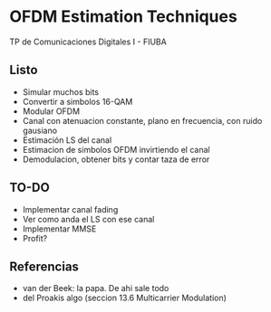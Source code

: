 # OFDM Estimation Techniques
TP de Comunicaciones Digitales I - FIUBA

## Listo
- Simular muchos bits
- Convertir a simbolos 16-QAM
- Modular OFDM
- Canal con atenuacion constante, plano en frecuencia, con ruido gausiano
- Estimación LS del canal
- Estimacion de simbolos OFDM invirtiendo el canal
- Demodulacion, obtener bits y contar taza de error

## TO-DO
- Implementar canal fading
- Ver como anda el LS con ese canal
- Implementar MMSE
- Profit?

## Referencias
- van der Beek: la papa. De ahi sale todo
- del Proakis algo (seccion 13.6 Multicarrier Modulation)